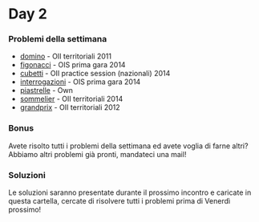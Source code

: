 # Day 2

### Problemi della settimana
* [domino](https://training.olinfo.it/#/task/domino/statement) - OII territoriali 2011
* [figonacci](https://training.olinfo.it/#/task/figonacci/statement) - OIS prima gara 2014
* [cubetti](https://training.olinfo.it/#/task/cubetti/statement) - OII practice session (nazionali) 2014
* [interrogazioni](https://training.olinfo.it/#/task/interrogazioni/statement) - OIS prima gara 2014
* [piastrelle](https://training.olinfo.it/#/task/piastrelle/statement) - Own
* [sommelier](https://training.olinfo.it/#/task/sommelier/statement) - OII territoriali 2014
* [grandprix](https://training.olinfo.it/#/task/grandprix/statement) - OII territoriali 2012

### Bonus
Avete risolto tutti i problemi della settimana ed avete voglia di farne altri?
Abbiamo altri problemi già pronti, mandateci una mail!

### Soluzioni
Le soluzioni saranno presentate durante il prossimo incontro e caricate in questa cartella, cercate di risolvere tutti i problemi prima di Venerdì prossimo!
